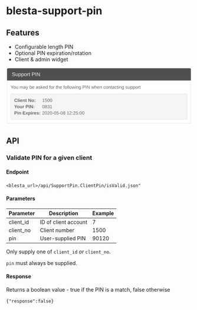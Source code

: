 # blesta-support-pin

## Features
- Configurable length PIN
- Optional PIN expiration/rotation
- Client & admin widget

![Client Widget Screenshot](docs/client_widget.png?raw=true "Client Widget Screenshot")

## API
### Validate PIN for a given client
#### Endpoint
`<blesta_url>/api/SupportPin.ClientPin/isValid.json"`

#### Parameters
| Parameter  | Description          | Example |  
|------------|----------------------|---------|
| client\_id | ID of client account | 7       |  
| client\_no | Client number        | 1500    |  
| pin        | User-supplied PIN    | 90120   |  

Only supply one of `client_id` _or_ `client_no`.

`pin` must always be supplied.
 
#### Response
Returns a boolean value - true if the PIN is a match, false otherwise

```
{"response":false}
```

